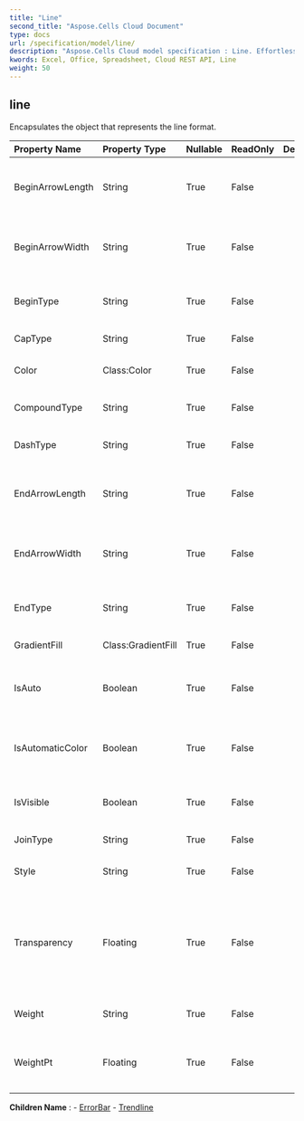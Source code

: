 ```yaml
---
title: "Line"
second_title: "Aspose.Cells Cloud Document"
type: docs
url: /specification/model/line/
description: "Aspose.Cells Cloud model specification : Line. Effortlessly handle Excel and other spreadsheet documents with features like opening, generating, editing, splitting, merging, comparing, and converting."
kwords: Excel, Office, Spreadsheet, Cloud REST API, Line
weight: 50
---
```


## **line**

Encapsulates the object that represents the line format. 

| Property Name | Property Type | Nullable |  ReadOnly | DefaultValue | Description | 
| :- | :- | :- |:- |  :- | :- |
| BeginArrowLength | String | True |  False |  | Specifies the length of the arrowhead for the begin of a line.  |  
| BeginArrowWidth | String | True |  False |  | Specifies the width of the arrowhead for the begin of a line.  |  
| BeginType | String | True |  False |  | Specifies an arrowhead for the begin of a line.  |  
| CapType | String | True |  False |  | Specifies the ending caps.  |  
| Color | Class:Color | True |  False |  | Represents the  of the line.  |  
| CompoundType | String | True |  False |  | Specifies the compound line type  |  
| DashType | String | True |  False |  | Specifies the dash line type  |  
| EndArrowLength | String | True |  False |  | Specifies the length of the arrowhead for the end of a line.  |  
| EndArrowWidth | String | True |  False |  | Specifies the width of the arrowhead for the end of a line.  |  
| EndType | String | True |  False |  | Specifies an arrowhead for the end of a line.  |  
| GradientFill | Class:GradientFill | True |  False |  | Represents gradient fill.  |  
| IsAuto | Boolean | True |  False |  | Indicates whether this line style is auto assigned.  |  
| IsAutomaticColor | Boolean | True |  False |  | Indicates whether the color of line is automatic assigned.  |  
| IsVisible | Boolean | True |  False |  | Represents whether the line is visible.  |  
| JoinType | String | True |  False |  | Specifies the joining caps.  |  
| Style | String | True |  False |  | Represents the style of the line.  |  
| Transparency | Floating | True |  False |  | Returns or sets the degree of transparency of the line as a value from 0.0 (opaque) through 1.0 (clear).  |  
| Weight | String | True |  False |  | Gets or sets the  of the line.  |  
| WeightPt | Floating | True |  False |  | Gets or sets the weight of the line in unit of points.  |  

**Children Name** : 
	-  [ErrorBar](errorbar) 
	-  [Trendline](trendline) 

